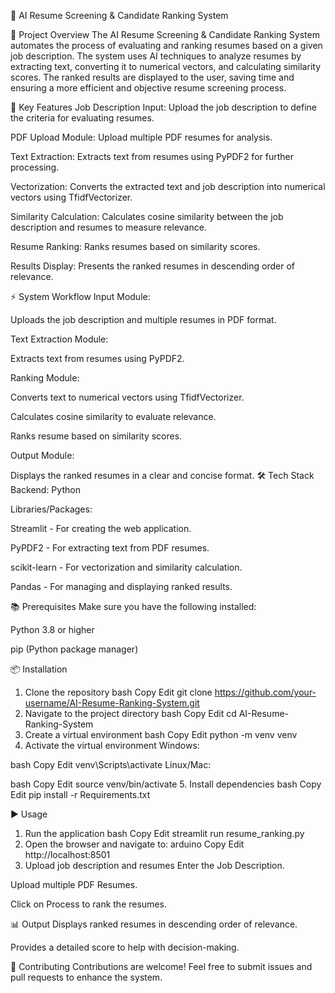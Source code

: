 📄 AI Resume Screening & Candidate Ranking System

🚀 Project Overview
The AI Resume Screening & Candidate Ranking System automates the process of evaluating and ranking resumes based on a given job description. The system uses AI techniques to analyze resumes by extracting text, converting it to numerical vectors, and calculating similarity scores. The ranked results are displayed to the user, saving time and ensuring a more efficient and objective resume screening process.

🎯 Key Features
Job Description Input: Upload the job description to define the criteria for evaluating resumes.

PDF Upload Module: Upload multiple PDF resumes for analysis.

Text Extraction: Extracts text from resumes using PyPDF2 for further processing.

Vectorization: Converts the extracted text and job description into numerical vectors using TfidfVectorizer.

Similarity Calculation: Calculates cosine similarity between the job description and resumes to measure relevance.

Resume Ranking: Ranks resumes based on similarity scores.

Results Display: Presents the ranked resumes in descending order of relevance.

⚡️ System Workflow
Input Module:

 Uploads the job description and multiple resumes in PDF format.

Text Extraction Module:

 Extracts text from resumes using PyPDF2.

Ranking Module:

 Converts text to numerical vectors using TfidfVectorizer.

 Calculates cosine similarity to evaluate relevance.

 Ranks resume based on similarity scores.

Output Module:

 Displays the ranked resumes in a clear and concise format.
 🛠️ Tech Stack
Backend: Python

Libraries/Packages:

Streamlit - For creating the web application.

PyPDF2 - For extracting text from PDF resumes.

scikit-learn - For vectorization and similarity calculation.

Pandas - For managing and displaying ranked results.

📚 Prerequisites
Make sure you have the following installed:

Python 3.8 or higher

pip (Python package manager)

📦 Installation
1. Clone the repository
bash
Copy
Edit
git clone https://github.com/your-username/AI-Resume-Ranking-System.git
2. Navigate to the project directory
bash
Copy
Edit
cd AI-Resume-Ranking-System
3. Create a virtual environment
bash
Copy
Edit
python -m venv venv
4. Activate the virtual environment
Windows:

bash
Copy
Edit
venv\Scripts\activate
Linux/Mac:

bash
Copy
Edit
source venv/bin/activate
5. Install dependencies
bash
Copy
Edit
pip install -r Requirements.txt

▶️ Usage
1. Run the application
bash
Copy
Edit
streamlit run resume_ranking.py
2. Open the browser and navigate to:
arduino
Copy
Edit
http://localhost:8501
3. Upload job description and resumes
Enter the Job Description.

Upload multiple PDF Resumes.

Click on Process to rank the resumes.

📊 Output
Displays ranked resumes in descending order of relevance.

Provides a detailed score to help with decision-making.

🎁 Contributing
Contributions are welcome! Feel free to submit issues and pull requests to enhance the system.


